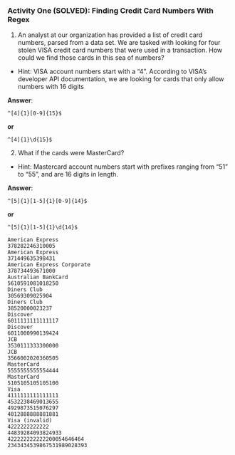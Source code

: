 ### Activity One (SOLVED): Finding Credit Card Numbers With Regex

1. An analyst at our organization has provided a list of credit card numbers, parsed from a data set. We are tasked with looking for four stolen VISA credit card numbers that were used in a transaction.
How could we find those cards in this sea of numbers?

- Hint: VISA account numbers start with a “4”. According to VISA’s developer API documentation, we are looking for cards that only allow numbers with 16 digits

**Answer**: 
```regex
^[4]{1}[0-9]{15}$
```
**or**
```regex
^[4]{1}\d{15}$
```

2. What if the cards were MasterCard?

- Hint: Mastercard account numbers start with prefixes ranging from “51” to “55”, and are 16 digits in length.

**Answer**: 
```regex
^[5]{1}[1-5]{1}[0-9]{14}$
```
**or**
```regex
^[5]{1}[1-5]{1}\d{14}$
```
```text
American Express
378282246310005
American Express
371449635398431
American Express Corporate
378734493671000
Australian BankCard
5610591081018250
Diners Club
30569309025904
Diners Club
38520000023237
Discover
6011111111111117
Discover
6011000990139424
JCB
3530111333300000
JCB
3566002020360505
MasterCard
5555555555554444
MasterCard
5105105105105100
Visa
4111111111111111
4532238469013655
4929873515076297
4012888888881881
Visa (invalid)
4222222222222
44839284093824933
422222222222200054646464
2343434539867531989028393
```